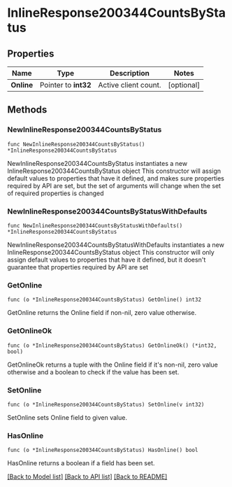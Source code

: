 # InlineResponse200344CountsByStatus

## Properties

Name | Type | Description | Notes
------------ | ------------- | ------------- | -------------
**Online** | Pointer to **int32** | Active client count. | [optional] 

## Methods

### NewInlineResponse200344CountsByStatus

`func NewInlineResponse200344CountsByStatus() *InlineResponse200344CountsByStatus`

NewInlineResponse200344CountsByStatus instantiates a new InlineResponse200344CountsByStatus object
This constructor will assign default values to properties that have it defined,
and makes sure properties required by API are set, but the set of arguments
will change when the set of required properties is changed

### NewInlineResponse200344CountsByStatusWithDefaults

`func NewInlineResponse200344CountsByStatusWithDefaults() *InlineResponse200344CountsByStatus`

NewInlineResponse200344CountsByStatusWithDefaults instantiates a new InlineResponse200344CountsByStatus object
This constructor will only assign default values to properties that have it defined,
but it doesn't guarantee that properties required by API are set

### GetOnline

`func (o *InlineResponse200344CountsByStatus) GetOnline() int32`

GetOnline returns the Online field if non-nil, zero value otherwise.

### GetOnlineOk

`func (o *InlineResponse200344CountsByStatus) GetOnlineOk() (*int32, bool)`

GetOnlineOk returns a tuple with the Online field if it's non-nil, zero value otherwise
and a boolean to check if the value has been set.

### SetOnline

`func (o *InlineResponse200344CountsByStatus) SetOnline(v int32)`

SetOnline sets Online field to given value.

### HasOnline

`func (o *InlineResponse200344CountsByStatus) HasOnline() bool`

HasOnline returns a boolean if a field has been set.


[[Back to Model list]](../README.md#documentation-for-models) [[Back to API list]](../README.md#documentation-for-api-endpoints) [[Back to README]](../README.md)


